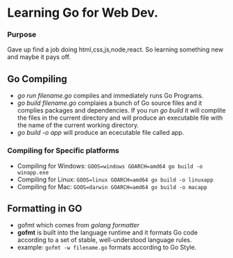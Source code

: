 # Learning Go for Web Dev.
### Purpose
Gave up find a job doing html,css,js,node,react. So learning something new and maybe it pays off.

## Go Compiling
- *go run filename.go* compiles and immediately runs Go Programs.
- *go build filename.go* complaies a bunch of Go source files and it complies packages and dependencies. If you run *go build* it will complite the files in the current directory and will produce an executable file with the name of the current working directory.
- *go build -o app* will produce an ececutable file called app.
### Compiling for Specific platforms
- Compiling for Windows: `GOOS=windows GOARCH=amd64 go build -o winapp.exe`
- Compiling for Linux: `GOOS=linux GOARCH=amd64 go build -o linuxapp`
- Compiling for Mac: `GOOS=darwin GOARCH=amd64 go build -o macapp`

## Formatting in GO
- gofmt which comes from *golang formatter*
- **gofmt** is built into the language runtime and it formats Go code according to a set of stable, well-understood language rules.
- example: `gofmt -w filename.go` formats according to Go Style.